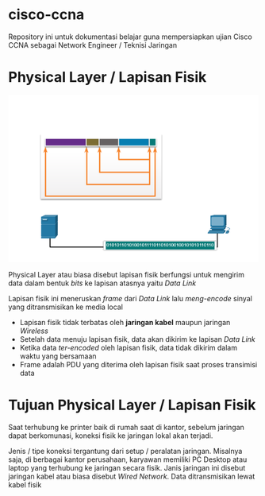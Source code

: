 # cisco-ccna
Repository ini untuk dokumentasi belajar guna mempersiapkan ujian Cisco CCNA sebagai Network Engineer / Teknisi Jaringan 

# Physical Layer / Lapisan Fisik
<img src='./img/physical_layer.png'>
<p>Physical Layer atau biasa disebut lapisan fisik berfungsi untuk mengirim data dalam bentuk <i>bits</i> ke lapisan atasnya yaitu <i>Data Link</i> </p>

<p>Lapisan fisik ini meneruskan <i>frame</i> dari <i>Data Link</i> lalu <i>meng-encode</i> sinyal yang ditransmisikan ke media local</p>

<ul>
	<li>Lapisan fisik tidak terbatas oleh <b>jaringan kabel</b> maupun jaringan <i>Wireless</i></li>
	<li>Setelah data menuju lapisan fisik, data akan dikirim ke lapisan <i>Data Link</i></li>
	<li>Ketika data <i>ter-encoded</i> oleh lapisan fisik, data tidak dikirim dalam waktu yang bersamaan</li>
	<li>Frame adalah PDU yang diterima oleh lapisan fisik saat proses transimisi data</li>
</ul>

# Tujuan Physical Layer / Lapisan Fisik
<p>Saat terhubung ke printer baik di rumah saat di kantor, sebelum jaringan dapat berkomunasi, koneksi fisik ke jaringan lokal akan terjadi.</p>
<p>Jenis / tipe koneksi tergantung dari setup / peralatan jaringan. Misalnya saja, di berbagai kantor perusahaan, karyawan memiliki PC Desktop atau laptop yang terhubung ke jaringan secara fisik. Janis jaringan ini disebut jaringan kabel atau biasa disebut <i>Wired Network</i>. Data ditransmisikan lewat kabel fisik</p>
 
